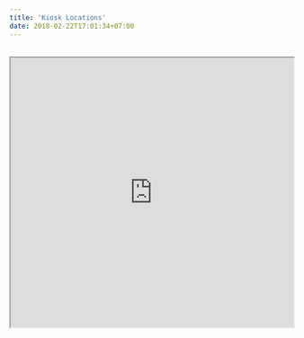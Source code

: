```yaml
---
title: 'Kiosk Locations'
date: 2018-02-22T17:01:34+07:00
---
```

<br>

<iframe src="https://www.google.com/maps/d/embed?mid=1xBZHf9lTIakqyJF19SbAZ9KfN0A&ehbc=2E312F" width="100%" height="480"></iframe>